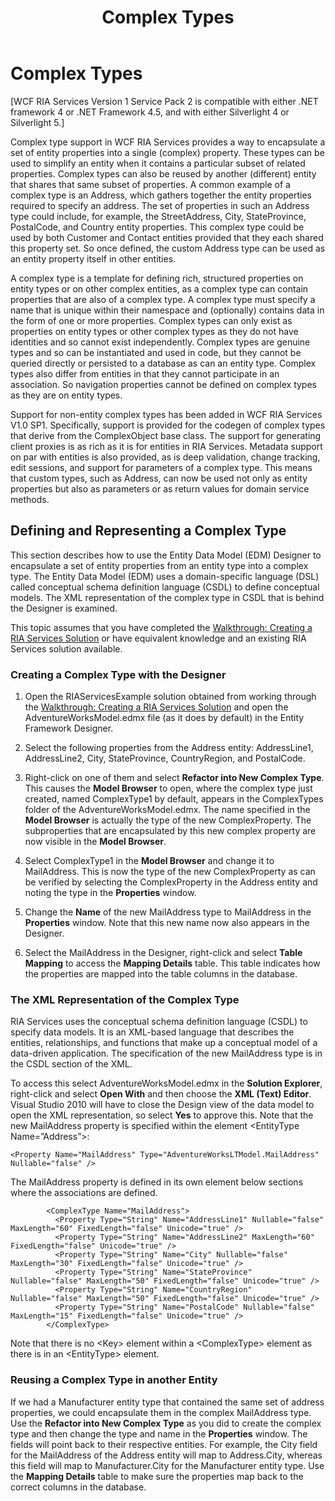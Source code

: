 ﻿---
title: Complex Types
TOCTitle: Complex Types
ms:assetid: e3274e11-15f7-4cd7-9605-329de6f5a129
ms:mtpsurl: https://msdn.microsoft.com/en-us/library/Gg602753(v=VS.91)
ms:contentKeyID: 34015850
ms.date: 08/19/2013
mtps_version: v=VS.91
---

# Complex Types

\[WCF RIA Services Version 1 Service Pack 2 is compatible with either .NET framework 4 or .NET Framework 4.5, and with either Silverlight 4 or Silverlight 5.\]

Complex type support in WCF RIA Services provides a way to encapsulate a set of entity properties into a single (complex) property. These types can be used to simplify an entity when it contains a particular subset of related properties. Complex types can also be reused by another (different) entity that shares that same subset of properties. A common example of a complex type is an Address, which gathers together the entity properties required to specify an address. The set of properties in such an Address type could include, for example, the StreetAddress, City, StateProvince, PostalCode, and Country entity properties. This complex type could be used by both Customer and Contact entities provided that they each shared this property set. So once defined, the custom Address type can be used as an entity property itself in other entities.

A complex type is a template for defining rich, structured properties on entity types or on other complex entities, as a complex type can contain properties that are also of a complex type. A complex type must specify a name that is unique within their namespace and (optionally) contains data in the form of one or more properties. Complex types can only exist as properties on entity types or other complex types as they do not have identities and so cannot exist independently. Complex types are genuine types and so can be instantiated and used in code, but they cannot be queried directly or persisted to a database as can an entity type. Complex types also differ from entities in that they cannot participate in an association. So navigation properties cannot be defined on complex types as they are on entity types.

Support for non-entity complex types has been added in WCF RIA Services V1.0 SP1. Specifically, support is provided for the codegen of complex types that derive from the ComplexObject base class. The support for generating client proxies is as rich as it is for entities in RIA Services. Metadata support on par with entities is also provided, as is deep validation, change tracking, edit sessions, and support for parameters of a complex type. This means that custom types, such as Address, can now be used not only as entity properties but also as parameters or as return values for domain service methods.

## Defining and Representing a Complex Type

This section describes how to use the Entity Data Model (EDM) Designer to encapsulate a set of entity properties from an entity type into a complex type. The Entity Data Model (EDM) uses a domain-specific language (DSL) called conceptual schema definition language (CSDL) to define conceptual models. The XML representation of the complex type in CSDL that is behind the Designer is examined.

This topic assumes that you have completed the [Walkthrough: Creating a RIA Services Solution](ee707376\(v=vs.91\).md) or have equivalent knowledge and an existing RIA Services solution available.

### Creating a Complex Type with the Designer

1.  Open the RIAServicesExample solution obtained from working through the [Walkthrough: Creating a RIA Services Solution](ee707376\(v=vs.91\).md) and open the AdventureWorksModel.edmx file (as it does by default) in the Entity Framework Designer.

2.  Select the following properties from the Address entity: AddressLine1, AddressLine2, City, StateProvince, CountryRegion, and PostalCode.

3.  Right-click on one of them and select **Refactor into New Complex Type**. This causes the **Model Browser** to open, where the complex type just created, named ComplexType1 by default, appears in the ComplexTypes folder of the AdventureWorksModel.edmx. The name specified in the **Model Browser** is actually the type of the new ComplexProperty. The subproperties that are encapsulated by this new complex property are now visible in the **Model Browser**.

4.  Select ComplexType1 in the **Model Browser** and change it to MailAddress. This is now the type of the new ComplexProperty as can be verified by selecting the ComplexProperty in the Address entity and noting the type in the **Properties** window.

5.  Change the **Name** of the new MailAddress type to MailAddress in the **Properties** window. Note that this new name now also appears in the Designer.

6.  Select the MailAddress in the Designer, right-click and select **Table Mapping** to access the **Mapping Details** table. This table indicates how the properties are mapped into the table columns in the database.

### The XML Representation of the Complex Type

RIA Services uses the conceptual schema definition language (CSDL) to specify data models. It is an XML-based language that describes the entities, relationships, and functions that make up a conceptual model of a data-driven application. The specification of the new MailAddress type is in the CSDL section of the XML.

To access this select AdventureWorksModel.edmx in the **Solution Explorer**, right-click and select **Open With** and then choose the **XML (Text) Editor**. Visual Studio 2010 will have to close the Design view of the data model to open the XML representation, so select **Yes** to approve this. Note that the new MailAddress property is specified within the element \<EntityType Name=”Address”\>:

    <Property Name="MailAddress" Type="AdventureWorksLTModel.MailAddress" Nullable="false" />

The MailAddress property is defined in its own element below sections where the associations are defined.

``` 
        <ComplexType Name="MailAddress">
          <Property Type="String" Name="AddressLine1" Nullable="false" MaxLength="60" FixedLength="false" Unicode="true" />
          <Property Type="String" Name="AddressLine2" MaxLength="60" FixedLength="false" Unicode="true" />
          <Property Type="String" Name="City" Nullable="false" MaxLength="30" FixedLength="false" Unicode="true" />
          <Property Type="String" Name="StateProvince" Nullable="false" MaxLength="50" FixedLength="false" Unicode="true" />
          <Property Type="String" Name="CountryRegion" Nullable="false" MaxLength="50" FixedLength="false" Unicode="true" />
          <Property Type="String" Name="PostalCode" Nullable="false" MaxLength="15" FixedLength="false" Unicode="true" />
        </ComplexType>
```

Note that there is no \<Key\> element within a \<ComplexType\> element as there is in an \<EntityType\> element.

### Reusing a Complex Type in another Entity

If we had a Manufacturer entity type that contained the same set of address properties, we could encapsulate them in the complex MailAddress type. Use the **Refactor into New Complex Type** as you did to create the complex type and then change the type and name in the **Properties** window. The fields will point back to their respective entities. For example, the City field for the MailAddress of the Address entity will map to Address.City, whereas this field will map to Manufacturer.City for the Manufacturer entity type. Use the **Mapping Details** table to make sure the properties map back to the correct columns in the database.

